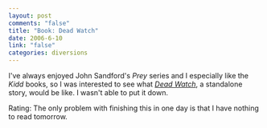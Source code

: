 ```yaml
--- 
layout: post
comments: "false"
title: "Book: Dead Watch"
date: 2006-6-10
link: "false"
categories: diversions
---
```

I've always enjoyed John Sandford's <i>Prey</i> series and I especially like the <i>Kidd</i> books, so I was interested to see what <i><a href="http://www.amazon.com/gp/product/0399153543/sr=8-1/qid=1149994412/ref=pd_bbs_1/103-8820890-2075017?%5Fencoding=UTF8" title="Dead Watch">Dead Watch</a></i>, a standalone story, would be like. I wasn't able to put it down.

Rating: The only problem with finishing this in one day is that I have nothing to read tomorrow.
